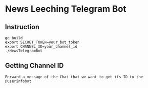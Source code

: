 # News Leeching Telegram Bot

## Instruction

	go build
	export SECRET_TOKEN=your_bot_token
	export CHANNEL_ID=your_channel_id
	./NewsTelegramBot

## Getting Channel ID

	Forward a message of the Chat that we want to get its ID to the @userinfobot

